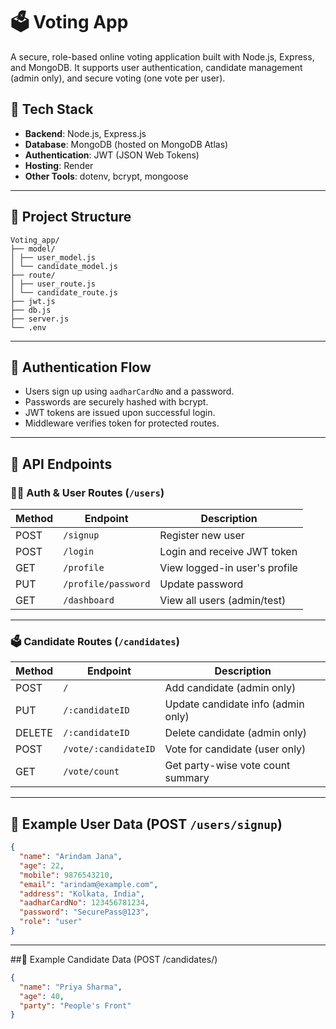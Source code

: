 # 🗳️ Voting App

A secure, role-based online voting application built with Node.js, Express, and MongoDB. It supports user authentication, candidate management (admin only), and secure voting (one vote per user).

## 🔧 Tech Stack

- **Backend**: Node.js, Express.js
- **Database**: MongoDB (hosted on MongoDB Atlas)
- **Authentication**: JWT (JSON Web Tokens)
- **Hosting**: Render
- **Other Tools**: dotenv, bcrypt, mongoose

---

## 📁 Project Structure
```
Voting_app/
├── model/
│ ├── user_model.js
│ └── candidate_model.js
├── route/
│ ├── user_route.js
│ └── candidate_route.js
├── jwt.js
├── db.js
├── server.js
└── .env
```


---

## 🔐 Authentication Flow

- Users sign up using `aadharCardNo` and a password.
- Passwords are securely hashed with bcrypt.
- JWT tokens are issued upon successful login.
- Middleware verifies token for protected routes.

---

## 🚀 API Endpoints

### 🧑‍💼 Auth & User Routes (`/users`)

| Method | Endpoint              | Description                   |
|--------|-----------------------|-------------------------------|
| POST   | `/signup`             | Register new user             |
| POST   | `/login`              | Login and receive JWT token   |
| GET    | `/profile`            | View logged-in user's profile |
| PUT    | `/profile/password`   | Update password               |
| GET    | `/dashboard`          | View all users (admin/test)   |

---

### 🗳️ Candidate Routes (`/candidates`)

| Method | Endpoint                | Description                          |
|--------|-------------------------|--------------------------------------|
| POST   | `/`                     | Add candidate (admin only)           |
| PUT    | `/:candidateID`         | Update candidate info (admin only)   |
| DELETE | `/:candidateID`         | Delete candidate (admin only)        |
| POST   | `/vote/:candidateID`    | Vote for candidate (user only)       |
| GET    | `/vote/count`           | Get party-wise vote count summary    |

---

## 🧪 Example User Data (POST `/users/signup`)

```json
{
  "name": "Arindam Jana",
  "age": 22,
  "mobile": 9876543210,
  "email": "arindam@example.com",
  "address": "Kolkata, India",
  "aadharCardNo": 123456781234,
  "password": "SecurePass@123",
  "role": "user"
}
```
---

##🧪 Example Candidate Data (POST /candidates/)
```json
{
  "name": "Priya Sharma",
  "age": 40,
  "party": "People's Front"
}


